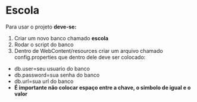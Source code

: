 # Escola

Para usar o projeto **deve-se:**

1. Criar um novo banco chamado **escola**
2. Rodar o script do banco
3. Dentro de WebContent/resources criar um arquivo chamado config.properties que dentro dele deve ser colocado:
  - db.user=seu usuario do banco
  - db.password=sua senha do banco
  - db.url=sua url do banco
  - **É importante não colocar espaço entre a chave, o simbolo de igual e o valor**
